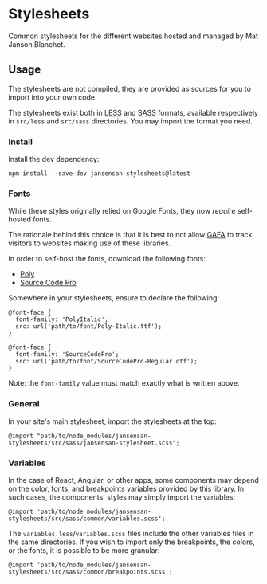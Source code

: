 # Stylesheets

Common stylesheets for the different websites hosted and managed by Mat Janson Blanchet.


## Usage

The stylesheets are not compiled, they are provided as sources for you to import into your own code.

The stylesheets exist both in [LESS](http://lesscss.org/) and [SASS](https://sass-lang.com/) formats, available respectively in `src/less` and `src/sass` directories. You may import the format you need.


### Install

Install the dev dependency:

    npm install --save-dev jansensan-stylesheets@latest


### Fonts

While these styles originally relied on Google Fonts, they now *require* self-hosted fonts.

The rationale behind this choice is that it is best to not allow [GAFA](https://en.wikipedia.org/wiki/Big_Four_tech_companies) to track visitors to websites making use of these libraries.

In order to self-host the fonts, download the following fonts:

- [Poly](https://www.fontsquirrel.com/fonts/poly)
- [Source Code Pro](https://www.fontsquirrel.com/fonts/source-code-pro)

Somewhere in your stylesheets, ensure to declare the following:

    @font-face {
      font-family: 'PolyItalic';
      src: url('path/to/font/Poly-Italic.ttf');
    }

    @font-face {
      font-family: 'SourceCodePro';
      src: url('path/to/font/SourceCodePro-Regular.otf');
    }

Note: the `font-family` value must match exactly what is written above.


### General

In your site's main stylesheet, import the stylesheets at the top:

    @import "path/to/node_modules/jansensan-stylesheets/src/sass/jansensan-stylesheet.scss";


### Variables

In the case of React, Angular, or other apps, some components may depend on the color, fonts, and breakpoints variables provided by this library. In such cases, the components' styles may simply import the variables:

    @import 'path/to/node_modules/jansensan-stylesheets/src/sass/common/variables.scss';

The `variables.less`/`variables.scss` files include the other variables files in the same directories. If you wish to import only the breakpoints, the colors, or the fonts, it is possible to be more granular:

    @import 'path/to/node_modules/jansensan-stylesheets/src/sass/common/breakpoints.scss';
